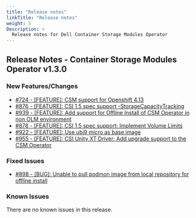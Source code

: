 ```yaml
---
title: "Release notes"
linkTitle: "Release notes"
weight: 5
Description: >
  Release notes for Dell Container Storage Modules Operator
---
```


## Release Notes - Container Storage Modules Operator v1.3.0



### New Features/Changes

- [#724 - [FEATURE]: CSM support for Openshift 4.13](https://github.com/dell/csm/issues/724)
- [#876 - [FEATURE]: CSI 1.5 spec support -StorageCapacityTracking](https://github.com/dell/csm/issues/876)
- [#939 - [FEATURE]: Add support for Offline Install of CSM Operator in non OLM environment](https://github.com/dell/csm/issues/939)
- [#878 - [FEATURE]: CSI 1.5 spec support: Implement Volume Limits](https://github.com/dell/csm/issues/878)
- [#922 - [FEATURE]: Use ubi9 micro as base image](https://github.com/dell/csm/issues/922)
- [#955 - [FEATURE]: CSI Unity XT Driver: Add upgrade support to the CSM Operator](https://github.com/dell/csm/issues/955)

### Fixed Issues

- [#898 - [BUG]: Unable to pull podmon image from local repository for offline install](https://github.com/dell/csm/issues/898)

### Known Issues
There are no known issues in this release.